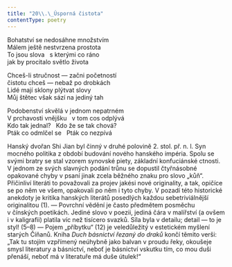 ```yaml
---
title: "20\\.\_Úsporná čistota"
contentType: poetry
---
```


<section>

Bohatství se nedosáhne množstvím  
Málem ještě nestvrzena prostota  
To jsou slova   s kterými co ráno  
jak by procitalo světlo života

</section>

<section>

Chceš-li stručnost — začni početností  
čistotu chceš — nebaž po drobkách  
Lidé mají sklony plýtvat slovy  
Můj štětec však sází na jediný tah

</section>

<section>

Podobenství skvělá v jednom nepatrném  
V prchavosti vnějšku   v tom cos odplývá  
Kdo tak jednal?   Kdo že se tak chová?  
Pták co odmlčel se   Pták co nezpívá

</section>


<section>

Hanský dvořan Shi Jian byl činný v druhé polovině 2. stol. př. n. l. Syn mocného politika z období budování nového hanského impéria. Spolu se svými bratry se stal vzorem synovské piety, základní konfuciánské ctnosti. V jednom ze svých slavných podání trůnu se dopustil čtyřnásobné opakované chyby v psaní jinak zcela běžného znaku pro slovo „kůň“. Přičinliví literáti to považovali za projev jakési nové originality, a tak, opičíce se po něm ve všem, opakovali po něm i tyto chyby. V pozadí této historické anekdoty je kritika hanských literátů posedlých každou sebetriviálnější originalitou (1). — Povrchní vědění je často předmětem posměchu v čínských poetikách. Jediné slovo v poezii, jediná čára v malířství (a ovšem i v kaligrafii) platila víc než tisícero svazků. Síla byla v detailu; detail — to je styl! (5–8) — Pojem „příbytku“ (12) je veledůležitý v estetickém myšlení starých Číňanů. Kniha _Duch_ _básnictví_ _řezaný_ _do_ _draků_ končí těmito verši: „Tak tu stojím vzpřímený neúhybně jako balvan v proudu řeky, okoušeje smysl literatury a básnictví, neboť je básnictví vskutku tím, co mou duši přenáší, neboť má v literatuře má duše útulek!“

</section>
